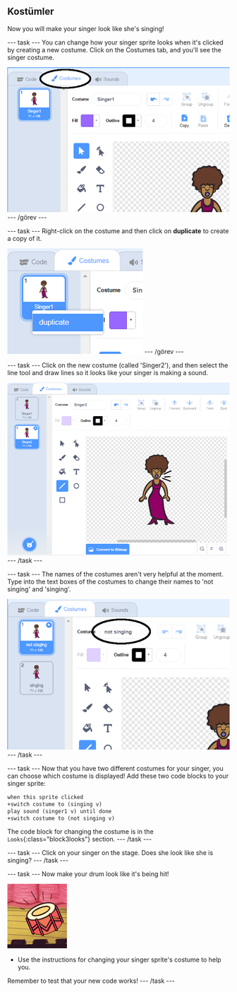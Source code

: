## Kostümler

Now you will make your singer look like she's singing!

\--- task \--- You can change how your singer sprite looks when it's clicked by creating a new costume. Click on the Costumes tab, and you'll see the singer costume.

![ekran görüntüsü](images/band-singer-costume-annotated.png) \--- /görev \---

\--- task \--- Right-click on the costume and then click on **duplicate** to create a copy of it.

![ekran alıntısı](images/band-singer-duplicate.png) \--- /görev \---

\--- task \--- Click on the new costume (called 'Singer2'), and then select the line tool and draw lines so it looks like your singer is making a sound.

![ekran alıntısı](images/band-singer-click.png) \--- /task \---

\--- task \--- The names of the costumes aren't very helpful at the moment. Type into the text boxes of the costumes to change their names to 'not singing' and 'singing'.

![ekran alıntısı](images/band-singer-name-annotated.png) \--- /task \---

\--- task \--- Now that you have two different costumes for your singer, you can choose which costume is displayed! Add these two code blocks to your singer sprite:

```blocks3
when this sprite clicked
+switch costume to (singing v)
play sound (singer1 v) until done
+switch costume to (not singing v)
```

The code block for changing the costume is in the `Looks`{:class="block3looks"} section. \--- /task \---

\--- task \--- Click on your singer on the stage. Does she look like she is singing? \--- /task \---

\--- task \--- Now make your drum look like it's being hit!

![ekran görüntüsü](images/band-drum-final.png)

- Use the instructions for changing your singer sprite's costume to help you.

Remember to test that your new code works! \--- /task \---